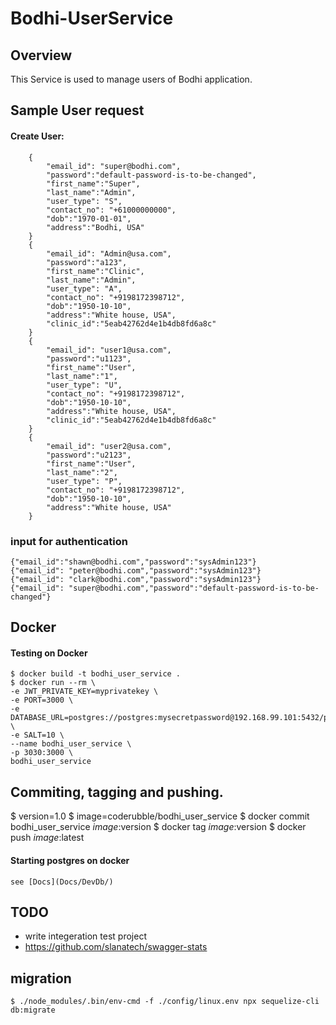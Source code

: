 # Bodhi-UserService
## Overview
This Service is used to manage users of Bodhi application.

## Sample User request
#### Create User:
```
    {
        "email_id": "super@bodhi.com",   
        "password":"default-password-is-to-be-changed",
        "first_name":"Super",
        "last_name":"Admin",
        "user_type": "S",
        "contact_no": "+61000000000",
        "dob":"1970-01-01",
        "address":"Bodhi, USA"
    }
    {
        "email_id": "Admin@usa.com",   
        "password":"a123",
        "first_name":"Clinic",
        "last_name":"Admin",
        "user_type": "A",
        "contact_no": "+9198172398712",
        "dob":"1950-10-10",
        "address":"White house, USA",
        "clinic_id":"5eab42762d4e1b4db8fd6a8c"
    }
    {
        "email_id": "user1@usa.com",   
        "password":"u1123",
        "first_name":"User",
        "last_name":"1",
        "user_type": "U",
        "contact_no": "+9198172398712",
        "dob":"1950-10-10",
        "address":"White house, USA",
        "clinic_id":"5eab42762d4e1b4db8fd6a8c"
    }
    {
        "email_id": "user2@usa.com",   
        "password":"u2123",
        "first_name":"User",
        "last_name":"2",
        "user_type": "P",
        "contact_no": "+9198172398712",
        "dob":"1950-10-10",
        "address":"White house, USA"
    }
```
### input for authentication
```
{"email_id":"shawn@bodhi.com","password":"sysAdmin123"}
{"email_id": "peter@bodhi.com","password":"sysAdmin123"}
{"email_id": "clark@bodhi.com","password":"sysAdmin123"}
{"email_id": "super@bodhi.com","password":"default-password-is-to-be-changed"}
```

## Docker
#### Testing on Docker 
```
$ docker build -t bodhi_user_service .
$ docker run --rm \
-e JWT_PRIVATE_KEY=myprivatekey \
-e PORT=3000 \
-e DATABASE_URL=postgres://postgres:mysecretpassword@192.168.99.101:5432/postgres \
-e SALT=10 \
--name bodhi_user_service \
-p 3030:3000 \
bodhi_user_service
```
## Commiting, tagging and pushing.
$ version=1.0
$ image=coderubble/bodhi_user_service
$ docker commit bodhi_user_service $image:$version
$ docker tag $image:$version 
$ docker push $image:$latest 
#### Starting postgres on docker 
```
see [Docs](Docs/DevDb/)
```

## TODO 
* write integeration test project
* https://github.com/slanatech/swagger-stats

## migration
```
$ ./node_modules/.bin/env-cmd -f ./config/linux.env npx sequelize-cli db:migrate
```